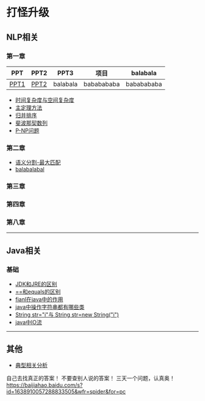 打怪升级 
=======


## NLP相关

### 第一章



| PPT | PPT2 | PPT3 | 项目 | balabala | 
| -- | -- | -- | -- | -- |
| <a href="/nlp/passage1/slide_annotated_1.pdf">PPT1</a> | <a href="/nlp/passage1/slide_annotated_2.pdf">PPT2</a> | balabala | bababababa | bababababa |




- <a href="/nlp/passage1/note/complexity.md">时间复杂度与空间复杂度</a> 
- <a href="/nlp/passage1/note/master_theorem.md">主定理方法</a> 
- <a href="/nlp/passage1/note/merge_sort.md">归并排序</a> 
- <a href="/nlp/passage1/note/complexity.md">斐波那契数列</a> 
- <a href="/nlp/passage1/note/p_np_nphard.md">P-NP问题</a> 



### 第二章

- <a href="/nlp/passage2/notes/max_matching.md">语义分割-最大匹配</a> 
- <a href="/nlp/passage2/notes/master_theorem.md">balabalabal</a> 


### 第三章


### 第四章



### 第八章

--------------------------------

## Java相关

### 基础

- <a href="/java/base/528-61/jdk_jre.md">JDK和JRE的区别</a> 
- <a href="/java/base/62-64/equals.md">==和equals的区别</a> 
- <a href="/passage1/note/complexity.md">fianl在java中的作用</a> 
- <a href="/passage1/note/complexity.md">java中操作字符串都有哪些类</a> 
- <a href="/passage1/note/complexity.md">String str="i"与 String str=new String("i")</a> 
- <a href="/passage1/note/complexity.md">java中IO流</a> 



-----------------------------------

## 其他
- <a href="/others/CCA/Canonical_Correlation_Analysis.md">典型相关分析</a>

自己去找真正的答案！ 不要查别人说的答案！ 三天一个问题，认真奥！
https://baijiahao.baidu.com/s?id=1638910057288833505&wfr=spider&for=pc
